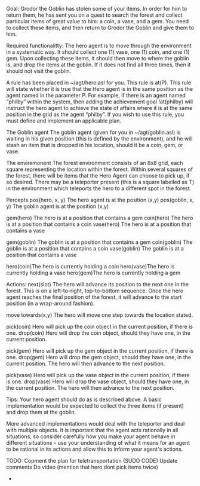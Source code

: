 Goal:
Grodor the Goblin has stolen some of your items. In order for him to return them, he has sent you on a quest to search the forest and collect particular items of great value to him: a coin, a vase, and a gem.
You need to collect these items, and then return to Grodor the Goblin and give them to him.

Required functionalitty:
The hero agent is to move through the environment in a systematic way. It should collect one (1) vase, one (1) coin, and one (1) gem. Upon collecting these items, it should then move to where the goblin is, and drop the items at the goblin. If it does not find all three times, then it should not visit the goblin.

A rule has been placed in ~/agt/hero.asl for you. This rule is at(P). This rule will state whether it is true that the Hero agent is in the same position as the agent named in the parameter P. For example, if there is an agent named “philby” within the system, then adding the achievement goal !at(philby) will instruct the hero agent to achieve the state of affairs where it is at the same position in the grid as the agent “philby”. If you wish to use this rule, you must define and implement an applicable plan.

The Goblin agent
The goblin agent (given for you in ~/agt/goblin.asl) is waiting in his given position (this is defined by the environment), and he will stash an item that is dropped in his location, should it be a coin, gem, or vase.

The enviremonent
The forest environment consists of an 8x8 grid, each square representing the location within the forest. Within several squares of the forest, there will be items that the Hero Agent can choose to pick up, if so desired. There may be a teleporter present (this is a square labelled as T) in the environment which teleports the hero to a different spot in the forest.

Percepts
pos(hero, x, y) The hero agent is at the position (x,y)
pos(goblin, x, y) The goblin agent is at the position (x,y)

gem(hero) The hero is at a position that contains a gem
coin(hero) The hero is at a position that contains a coin
vase(hero) The hero is at a position that contains a vase

gem(goblin) The goblin is at a position that contains a gem
coin(goblin) The goblin is at a position that contains a coin
vase(goblin) The goblin is at a position that contains a vase

hero(coin)The hero is currently holding a coin
hero(vase)The hero is currently holding a vase
hero(gem)The hero is currently holding a gem

Actions:
next(slot) The hero will advance its position to the next one in the forest. This is on a left-to-right, top-to-bottom sequence. Once the hero agent reaches the final position of the forest, it will advance to the start position (in a wrap-around fashion).

move towards(x,y) The hero will move one step towards the location stated.

pick(coin) Hero will pick up the coin object in the current position, if there is one.
drop(coin) Hero will drop the coin object, should they have one, in the current position.

pick(gem) Hero will pick up the gem object in the current position, if there is one.
drop(gem) Hero will drop the gem object, should they have one, in the current position. The hero will then advance to the next position.

pick(vase) Hero will pick up the vase object in the current position, if there is one.
drop(vase) Hero will drop the vase object, should they have one, in the current position. The hero will then advance to the next position.

Tips:
Your hero agent should do as is described above. A basic implementation would be expected to collect the three items (if present) and drop them at the goblin.

More advanced implementations would deal with the teleporter and deal with multiple objects. It is important that the agent acts rationally in all situations, so consider carefully how you make your agent behave in different situations – use your understanding of what it means for an agent to be rational in its actions and allow this to inform your agent's actions.

TODO:
Copment the plan for teletransportation (SUDO CODE)
Update comments
Do video (mention that hero dont pick items twice)

-
